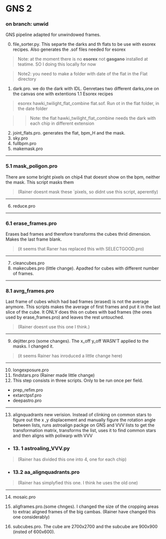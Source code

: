 # GNS 2
### on branch: unwid


GNS pipeline adapted for unwindowed frames. 

0. file_sorter.py. This separte the darks and th flats to be use with esorex recipes. Also generates the .sof files needed for esorex
> Note: at the moment there is no **esorex** not **gasgano** installed at teatime. SO I doing this locally for now

> Note2: you need to make a folder with date of the flat in the Flat directory
1. dark.pro. we do the dark with IDL. Genretaes two different darks,one on the canvas one with extentions
1.1 Esorex recipes

> esorex hawki_twilight_flat_combine flat.sof. Run ot in the flat folder, in the date folder

>>Note: the flat hawki_twilight_flat_combine needs the dark with each chip in different extension
2. joint_flats.pro. generates the flat, bpm_H and the mask.
3. sky.pro
4. fullbpm.pro
5. makemask.pro
___
### 5.1 mask_poligon.pro
There are some bright pixels on chip4 that doesnt show on the bpm, neither the mask. This script masks them
>(Rainer doesnt mask these `pixels, so didnt use this script, aperently)
___
6. reduce.pro
___
### 6.1 erase_frames.pro
Erases bad frames and therefore transforms the cubes thrid dimension. Makes the last frame blank.
>(it seems that Raner has replaced this with SELECTGOOD.pro)
___
7. cleancubes.pro
8. makecubes.pro (little change). Apadted for cubes with different number of frames.
___
### 8.1 avrg_frames.pro 
Last frame of cubes which had bad frames (erased) is not the average anymore. This scripts makes the average of first frames and put it in the last slice of the cube. It ONLY does this on cubes with bad frames (the ones used by erase_frames.pro) and leaves the rest untouched.
>(Rainer doesnt use this one I think.)
___
9. dejitter.pro (some changes). The x_off y_off WASN'T applied to the masks. I changed it.
>(it seems Rainer has inroduced a little change here)
___
10. longexposure.pro
11. findstars.pro (Rainer made little change)
12. This step consists in three scripts. Only to be run once per field.
* prep_refim.pro
* extarctpsf.pro
* deepastro.pro
___
13. alignquadrants new verision. 
Instead of clinking on common stars to figure out the x ,y displacement and manually figure the rotation angle between lists, runs astroalign packge on GNS and VVV lists to get the transformation matrix, transforms the list, uses it to find common stars and  then aligns with poliwarp with VVV
*  ### 13. 1 astroaling_VVV.py
>(Rainer has divided this one into 4, one for each chip)
* ### 13.2  aa_alignquadrants.pro
>(Rainer has simplyfied this one. I think he uses the old one)
___
14. mosaic.pro
15. aligframes.pro.(some chnges). I changed the size of the cropping areas to extrac aligned frames of the big  cambas.
(Rainer have changed this one considerably)

16. subcubes.pro. The cube are 2700x2700 and the subcube are 900x900 (insted of 600x600). 



